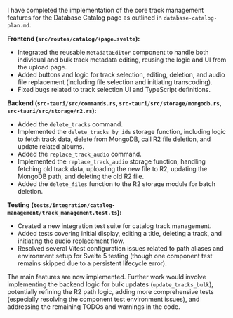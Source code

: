 I have completed the implementation of the core track management features for the Database Catalog page as outlined in `database-catalog-plan.md`.

**Frontend (`src/routes/catalog/+page.svelte`):**
*   Integrated the reusable `MetadataEditor` component to handle both individual and bulk track metadata editing, reusing the logic and UI from the upload page.
*   Added buttons and logic for track selection, editing, deletion, and audio file replacement (including file selection and initiating transcoding).
*   Fixed bugs related to track selection UI and TypeScript definitions.

**Backend (`src-tauri/src/commands.rs`, `src-tauri/src/storage/mongodb.rs`, `src-tauri/src/storage/r2.rs`):**
*   Added the `delete_tracks` command.
*   Implemented the `delete_tracks_by_ids` storage function, including logic to fetch track data, delete from MongoDB, call R2 file deletion, and update related albums.
*   Added the `replace_track_audio` command.
*   Implemented the `replace_track_audio` storage function, handling fetching old track data, uploading the new file to R2, updating the MongoDB path, and deleting the old R2 file.
*   Added the `delete_files` function to the R2 storage module for batch deletion.

**Testing (`tests/integration/catalog-management/track_management.test.ts`):**
*   Created a new integration test suite for catalog track management.
*   Added tests covering initial display, editing a title, deleting a track, and initiating the audio replacement flow.
*   Resolved several Vitest configuration issues related to path aliases and environment setup for Svelte 5 testing (though one component test remains skipped due to a persistent lifecycle error).

The main features are now implemented. Further work would involve implementing the backend logic for bulk updates (`update_tracks_bulk`), potentially refining the R2 path logic, adding more comprehensive tests (especially resolving the component test environment issues), and addressing the remaining TODOs and warnings in the code.